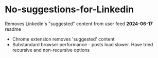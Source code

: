 # No-suggestions-for-Linkedin
Removes Linkedin's "suggested" content from user feed 
**2024-06-17** readme
- Chrome extension removes 'suggested' content
- Substandard browser performance - posts load slower. Have tried recursive and non-recursive options 
